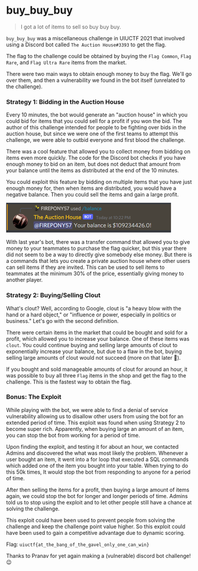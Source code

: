 
# buy_buy_buy

> I got a lot of items to sell so buy buy buy.

`buy_buy_buy` was a miscellaneous challenge in UIUCTF 2021 that involved using a Discord bot called `The Auction House#3393` to get the flag. 

The flag to the challenge could be obtained by buying the `Flag Common`, `Flag Rare`, and `Flag Ultra Rare` items from the market. 

There were two main ways to obtain enough money to buy the flag. We'll go over them, and then a vulnerability we found in the bot itself (unrelated to the challenge).

### Strategy 1: Bidding in the Auction House 
Every 10 minutes, the bot would generate an "auction house" in which you could bid for items that you could sell for a profit if you won the bid. The author of this challenge intended for people to be fighting over bids in the auction house, but since we were one of the first teams to attempt this challenge, we were able to outbid everyone and first blood the challenge.

There was a cool feature that allowed you to collect money from bidding on items even more quickly. The code for the Discord bot checks if you have enough money to bid on an item, but does not deduct that amount from your balance until the items as distributed at the end of the 10 minutes. 

You could exploit this feature by bidding on multiple items that you have just enough money for, then when items are distributed, you would have a negative balance. Then you could sell the items and gain a large profit.

![Negative Balance](negativeBalance.png)

With last year's bot, there was a transfer command that allowed you to give money to your teammates to purchase the flag quicker, but this year there did not seem to be a way to directly give somebody else money. But there is a commands that lets you create a private auction house where other users can sell items if they are invited. This can be used to sell items to teammates at the minimum 30% of the price, essentially giving money to another player.

### Strategy 2: Buying/Selling Clout
What's clout? Well, according to Google, clout is "a heavy blow with the hand or a hard object," or "influence or power, especially in politics or business." Let's go with the second definition.

There were certain items in the market that could be bought and sold for a profit, which allowed you to increase your balance. One of these items was `clout`. You could continue buying and selling large amounts of clout to exponentially increase your balance, but due to a flaw in the bot, buying selling large amounts of clout would not succeed (more on that later :eyes:).

If you bought and sold manageable amounts of clout for around an hour, it was possible to buy all three `Flag` items in the shop and get the flag to the challenge. This is the fastest way to obtain the flag.

### Bonus: The Exploit
While playing with the bot, we were able to find a denial of service vulnerability allowing us to disallow other users from using the bot for an extended period of time. This exploit was found when using Strategy 2 to become super rich. Apparently, when buying large an amount of an item, you can stop the bot from working for a period of time. 

Upon finding the exploit, and testing it for about an hour, we contacted Admins and discovered the what was most likely the problem. Whenever a user bought an item, it went into a for loop that executed a SQL commands which added one of the item you bought into your table. When trying to do this 50k times, It would stop the bot from responding to anyone for a period of time.

After then selling the items for a profit, then buying a large amount of items again, we could stop the bot for longer and longer periods of time. Admins told us to stop using the exploit and to let other people still have a chance at solving the challenge.

This exploit could have been used to prevent people from solving the challenge and keep the challenge point value higher. So this exploit could have been used to gain a competitive advantage due to dynamic scoring.

Flag: `uiuctf{at_the_bang_of_the_gavel_only_one_can_win}`

Thanks to Pranav for yet again making a (vulnerable) discord bot challenge! :wink:
